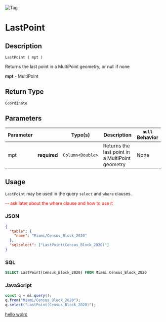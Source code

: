 ![Tag](https://img.shields.io/badge/-GEO-brightgreen)

# LastPoint

## Description

`LastPoint ( mpt )`

Returns the last point in a MultiPoint geometry, or null if none

**mpt** - MultiPoint

## Return Type

`Coordinate`

## Parameters

| Parameter |              | Type(s) | Description | `null` Behavior |
| --------- | ------------ | ------- | ----------- | --------------- |
| mpt   | **required** |   `Column<Double>` |  Returns the last point in a MultiPoint geometry   |  None   |

## Usage

`LastPoint` may be used in the query `select` and `where` clauses.

<span style='color:red'> -- ask later about the where clause and how to use it </span>


### JSON

```json
{
  "table": {
    "name": "Miami/Census_Block_2020"
  },
  "sqlselect": ["LastPoint(Census_Block_2020)"]
}
```

### SQL

```sql
SELECT LastPoint(Census_Block_2020) FROM Miami.Census_Block_2020
```

### JavaScript

```javascript
const q = ml.query();
q.from("Miami/Census_Block_2020");
q.select("LastPoint(Census_Block_2020)");
```



[hello wolrd ](./QueryExpression-Floor.md)
